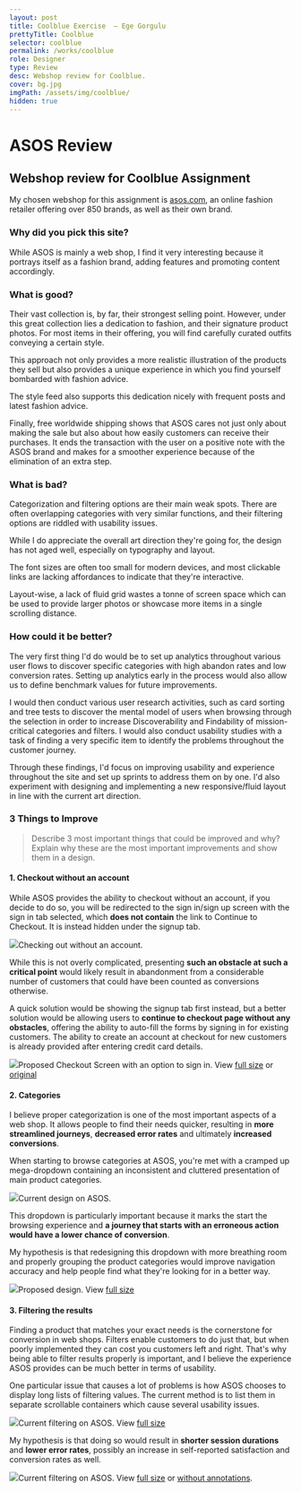 ```yaml
---
layout: post
title: Coolblue Exercise  — Ege Gorgulu
prettyTitle: Coolblue
selector: coolblue
permalink: /works/coolblue
role: Designer
type: Review
desc: Webshop review for Coolblue.
cover: bg.jpg
imgPath: /assets/img/coolblue/
hidden: true
---
```


# ASOS Review

## Webshop review for Coolblue Assignment

My chosen webshop for this assignment is <a href="http://www.asos.com" target="_blank">asos.com</a>, an online fashion retailer offering over 850 brands, as well as their own brand.

### Why did you pick this site?

While ASOS is mainly a web shop, I find it very interesting because it portrays itself as a fashion brand, adding features and promoting content accordingly.

### What is good?

Their vast collection is, by far, their strongest selling point. However, under this great collection lies a dedication to fashion, and their signature product photos. For most items in their offering, you will find carefully curated outfits conveying a certain style. 

This approach not only provides a more realistic illustration of the products they sell but also provides a unique experience in which you find yourself bombarded with fashion advice.

The style feed also supports this dedication nicely with frequent posts and latest fashion advice.

Finally, free worldwide shipping shows that ASOS cares not just only about making the sale but also about how easily customers can receive their purchases. It ends the transaction with the user on a positive note with the ASOS brand and makes for a smoother experience because of the elimination of an extra step.

### What is bad?

Categorization and filtering options are their main weak spots. There are often overlapping categories with very similar functions, and their filtering options are riddled with usability issues. 

While I do appreciate the overall art direction they're going for, the design has not aged well, especially on typography and layout. 

The font sizes are often too small for modern devices, and most clickable links are lacking affordances to indicate that they're interactive. 

Layout-wise, a lack of fluid grid wastes a tonne of screen space which can be used to provide larger photos or showcase more items in a single scrolling distance.

### How could it be better?

The very first thing I'd do would be to set up analytics throughout various user flows to discover specific categories with high abandon rates and low conversion rates. Setting up analytics early in the process would also allow us to define benchmark values for future improvements.

I would then conduct various user research activities, such as card sorting and tree tests to discover the mental model of users when browsing through the selection in order to increase Discoverability and Findability of mission-critical categories and filters. I would also conduct usability studies with a task of finding a very specific item to identify the problems throughout the customer journey.

Through these findings, I'd focus on improving usability and experience throughout the site and set up sprints to address them on by one. I'd also experiment with designing and implementing a new responsive/fluid layout in line with the current art direction.

### 3 Things to Improve
>Describe 3 most important things that could be improved and why? Explain why these are the most important improvements and show them in a design.

#### 1. Checkout without an account

While ASOS provides the ability to checkout without an account, if you decide to do so, you will be redirected to the sign in/sign up screen with the sign in tab selected, which **does not contain** the link to Continue to Checkout. It is instead hidden under the signup tab.

 <img class="captioned" src="{{ page.imgPath }}checkout-cont.png"><span class="caption">Checking out without an account.</span>

While this is not overly complicated, presenting **such an obstacle at such a critical point** would likely result in abandonment from a considerable number of customers that could have been counted as conversions otherwise.

A quick solution would be showing the signup tab first instead, but a better solution would be allowing users to **continue to checkout page without any obstacles**, offering the ability to auto-fill the forms by signing in for existing customers. The ability to create an account at checkout for new customers is already provided after entering credit card details. 

 <img class="captioned" src="{{ page.imgPath }}checkout-signin.png"><span class="caption">Proposed Checkout Screen with an option to sign in. View <a href="{{ page.imgPath }}checkout-signin.png" target="_blank">full size</a> or <a href="{{ page.imgPath }}checkout-orig.png" target="_blank">original</a></span>

#### 2. Categories

I believe proper categorization is one of the most important aspects of a web shop. It allows people to find their needs quicker, resulting in **more streamlined journeys**, **decreased error rates** and ultimately **increased conversions**.

When starting to browse categories at ASOS, you're met with a cramped up mega-dropdown containing an inconsistent and cluttered presentation of main product categories. 

<img class="captioned" src="{{ page.imgPath }}mega-dd.png"><span class="caption">Current design on ASOS.</span>

This dropdown is particularly important because it marks the start the browsing experience and **a journey that starts with an erroneous action would have a lower chance of conversion**. 

My hypothesis is that redesigning this dropdown with more breathing room and properly grouping the product categories would improve navigation accuracy and help people find what they're looking for in a better way.

<img class="captioned" src="{{ page.imgPath }}mega-dd-new.png"><span class="caption">Proposed design. View <a href="{{ page.imgPath }}mega-dd-new.png" target="_blank">full size</a></span>


#### 3. Filtering the results

Finding a product that matches your exact needs is the cornerstone for conversion in web shops. Filters enable customers to do just that, but when poorly implemented they can cost you customers left and right. That's why being able to filter results properly is important, and I believe the experience ASOS provides can be much better in terms of usability.

One particular issue that causes a lot of problems is how ASOS chooses to display long lists of filtering values. The current method is to list them in separate scrollable containers which cause several usability issues.

<img class="captioned" src="{{ page.imgPath }}filters-anno.png"><span class="caption">Current filtering on ASOS. View <a href="{{ page.imgPath }}filters-anno.png" target="_blank">full size</a></span>

My hypothesis is that doing so would result in **shorter session durations** and **lower error rates**, possibly an increase in self-reported satisfaction and conversion rates as well.

<img class="captioned" src="{{ page.imgPath }}filters-new-anno.png"><span class="caption">Current filtering on ASOS. View <a href="{{ page.imgPath }}filters-new-anno.png" target="_blank">full size</a> or <a href="{{ page.imgPath }}filters-new.png" target="_blank">without annotations</a>.</span>
